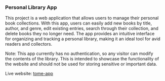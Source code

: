 ### **Personal Library App**
This project is a web application that allows users to manage their personal book collections.
With this app, users can easily add new books by title, author, and genre, edit existing entries, search through their collection, and delete books they no longer need. The app provides an intuitive interface for organizing and tracking a personal library, making it an ideal tool for avid readers and collectors.

Note: This app currently has no authentication, so any visitor can modify the contents of the library. This is intended to showcase the functionality of the website and should not be used for storing sensitive or important data.

Live website: [tome-app](https://tome-app.onrender.com/)
